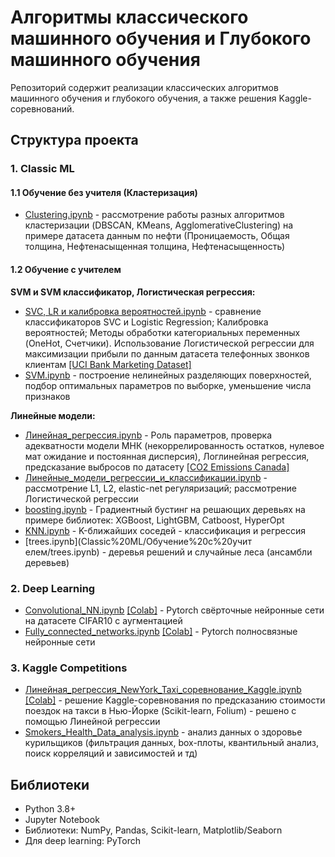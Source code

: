 # Алгоритмы классического машинного обучения и Глубокого машинного обучения

Репозиторий содержит реализации классических алгоритмов машинного обучения и глубокого обучения, а также решения Kaggle-соревнований.

## Структура проекта

### 1. Classic ML

#### 1.1 Обучение без учителя (Кластеризация)
- [Clustering.ipynb](Classic%20ML/Обучение%20без%20учителя/Clustering.ipynb) - рассмотрение работы разных алгоритмов кластеризации (DBSCAN, KMeans, AgglomerativeClustering) на примере датасета данным по нефти (Проницаемость,	Общая толщина,	Нефтенасыщенная толщина,	Нефтенасыщенность)

#### 1.2 Обучение с учителем
**SVM и SVM классификатор, Логистическая регрессия:**
- [SVC, LR и калибровка вероятностей.ipynb](Classic%20ML/Обучение%20с%20учителем/SVC,%20LR%20и%20калибровка%20вероятностей.ipynb) - сравнение классификаторов SVC и Logistic Regression; Калибровка вероятностей; Методы обработки категориальных переменных (OneHot, Счетчики). Использование Логистической регрессии для максимизации прибыли по данным датасета телефонных звонков клиентам [[UCI Bank Marketing Dataset]](https://archive.ics.uci.edu/ml/datasets/bank+marketing)
- [SVM.ipynb](Classic%20ML/Обучение%20с%20учителем/SVM.ipynb) - построение нелинейных разделяющих поверхностей, подбор оптимальных параметров по выборке, уменьшение числа признаков

**Линейные модели:**
- [Линейная_регрессия.ipynb](Classic%20ML/Обучение%20с%20учителем/Линейная%20регрессия%20и%20классификация/Линейная_регрессия.ipynb) - Роль параметров, проверка адекватности модели МНК (некоррелированность остатков, нулевое мат ожидание и постоянная дисперсия), Логлинейная регрессия, предсказание выбросов по датасету [[CO2 Emissions Canada]](https://raw.githubusercontent.com/terinkov/sorces/refs/heads/main/co2_emissions_canada.csv)
- [Линейные_модели_регрессии_и_классификации.ipynb](Classic%20ML/Обучение%20с%20учителем/Линейная%20регрессия%20и%20классификация/Линейные_модели_регрессии_и_классификации.ipynb) - рассмотрение L1, L2, elastic-net регуляризаций; рассмотрение Логистической регрессии
- [boosting.ipynb](Classic%20ML/Обучение%20с%20учителем/boosting.ipynb) - Градиентный бустинг на решающих деревьях на примере библиотек: XGBoost, LightGBM, Catboost, HyperOpt 
- [KNN.ipynb](Classic%20ML/Обучение%20с%20учителем/KNN.ipynb) - K-ближайших соседей - классификация и регрессия
- [trees.ipynb](Classic%20ML/Обучение%20с%20учит  елем/trees.ipynb) - деревья решений и случайные леса (ансамбли деревьев)

### 2. Deep Learning
- [Convolutional_NN.ipynb](Deep%20Learning/Convolutional_NN.ipynb) [[Colab]](https://colab.research.google.com/drive/1R5s5xeqbXNfRUCQTm4ywtE6uvxu5SiRj#scrollTo=VRUsuZR2cQoY) - Pytorch свёрточные нейронные сети на датасете CIFAR10 с аугментацией
- [Fully_connected_networks.ipynb](Deep%20Learning/Fully_connected_networks.ipynb) [[Colab]](https://colab.research.google.com/drive/17VTfmdkMblmEJ_r5bMr6y1tG_ga4CY5W?authuser=1) - Pytorch полносвязные нейронные сети

### 3. Kaggle Competitions
- [Линейная_регрессия_NewYork_Taxi_соревнование_Kaggle.ipynb](Kaggle_competitions/Линейная_регрессия_NewYork_Taxi_соревнование_Kaggle.ipynb) [[Colab]](https://colab.research.google.com/drive/1idhz84E8cofOaQ7K1T29rUaiMTAfC28e) - решение Kaggle-соревнования по предсказанию стоимости поездок на такси в Нью-Йорке (Scikit-learn, Folium) - решено с помощью Линейной регрессии
- [Smokers_Health_Data_analysis.ipynb](Kaggle_competitions/Smokers_Health_Data_analysis.ipynb) - анализ данных о здоровье курильщиков (фильтрация данных, box-плоты, квантильный анализ, поиск корреляций и зависимостей и тд)


## Библиотеки
- Python 3.8+
- Jupyter Notebook
- Библиотеки: NumPy, Pandas, Scikit-learn, Matplotlib/Seaborn
- Для deep learning: PyTorch
